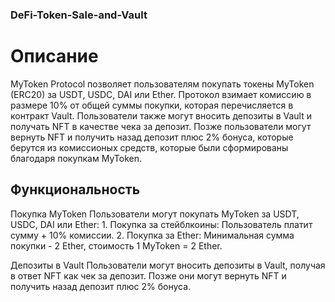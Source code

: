 ### DeFi-Token-Sale-and-Vault

# Описание
MyToken Protocol позволяет пользователям покупать токены MyToken (ERC20) за USDT, USDC, DAI или Ether. Протокол взимает комиссию в размере 10% от общей суммы покупки, которая перечисляется в контракт Vault. Пользователи также могут вносить депозиты в Vault и получать NFT в качестве чека за депозит. Позже пользователи могут вернуть NFT и получить назад депозит плюс 2% бонуса, которые берутся из комиссионых средств, которые были сформированы благодаря покупкам MyToken.

## Функциональность

Покупка MyToken
Пользователи могут покупать MyToken за USDT, USDC, DAI или Ether:
    1. Покупка за стейблкоины: Пользователь платит сумму + 10% комиссии.
    2. Покупка за Ether: Минимальная сумма покупки - 2 Ether, стоимость 1 MyToken = 2 Ether.

Депозиты в Vault
Пользователи могут вносить депозиты в Vault, получая в ответ NFT как чек за депозит. Позже они могут вернуть NFT и получить назад депозит плюс 2% бонуса.